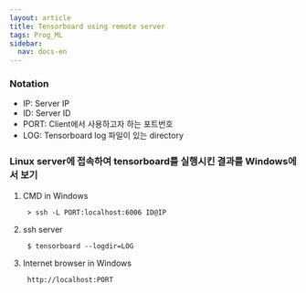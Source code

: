 ```yaml
---
layout: article
title: Tensorboard using remote server
tags: Prog_ML
sidebar:
  nav: docs-en
---
```


<!--more-->

### Notation
- IP: Server IP
- ID: Server ID
- PORT: Client에서 사용하고자 하는 포트번호
- LOG: Tensorboard log 파일이 있는 directory


### Linux server에 접속하여 tensorboard를 실행시킨 결과를 Windows에서 보기
1. CMD in Windows

        > ssh -L PORT:localhost:6006 ID@IP

2. ssh server

        $ tensorboard --logdir=LOG

3. Internet browser in Windows

        http://localhost:PORT
